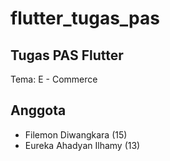 # flutter_tugas_pas

## Tugas PAS Flutter
Tema: E - Commerce

## Anggota
- Filemon Diwangkara (15)
- Eureka Ahadyan Ilhamy (13)
